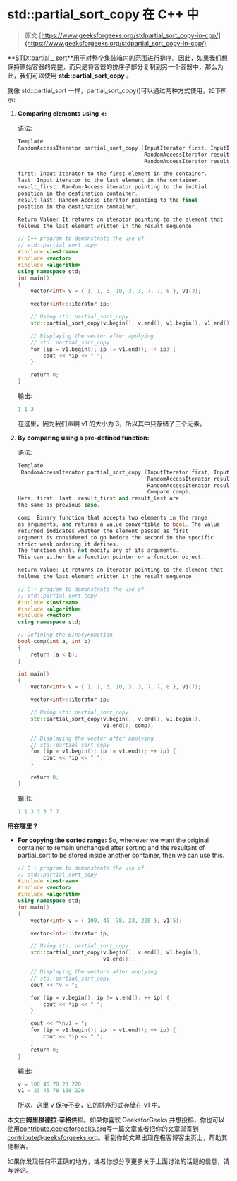 # std::partial_sort_copy 在 C++ 中

> 原文:[https://www.geeksforgeeks.org/stdpartial_sort_copy-in-cpp/](https://www.geeksforgeeks.org/stdpartial_sort_copy-in-cpp/)

**[STD::partial _ sort](https://www.geeksforgeeks.org/stdpartial_sort-in-cpp/)**用于对整个集装箱内的范围进行排序。因此，如果我们想保持原始容器的完整，而只是将容器的排序子部分复制到另一个容器中，那么为此，我们可以使用 **std::partial_sort_copy** 。

就像 std::partial_sort 一样，partial_sort_copy()可以通过两种方式使用，如下所示:

1.  **Comparing elements using <:**

    语法:

    ```cpp
    Template 
    RandomAccessIterator partial_sort_copy (InputIterator first, InputIterator last,
                                            RandomAccessIterator result_first,
                                            RandomAccessIterator result_last);

    first: Input iterator to the first element in the container.
    last: Input iterator to the last element in the container.
    result_first: Random-Access iterator pointing to the initial
    position in the destination container.
    result_last: Random-Access iterator pointing to the final
    position in the destination container.

    Return Value: It returns an iterator pointing to the element that 
    follows the last element written in the result sequence.

    ```

    ```cpp
    // C++ program to demonstrate the use of
    // std::partial_sort_copy
    #include <iostream>
    #include <vector>
    #include <algorithm>
    using namespace std;
    int main()
    {
        vector<int> v = { 1, 1, 3, 10, 3, 3, 7, 7, 8 }, v1(3);

        vector<int>::iterator ip;

        // Using std::partial_sort_copy
        std::partial_sort_copy(v.begin(), v.end(), v1.begin(), v1.end());

        // Displaying the vector after applying
        // std::partial_sort_copy
        for (ip = v1.begin(); ip != v1.end(); ++ ip) {
            cout << *ip << " ";
        }

        return 0;
    }
    ```

    输出:

    ```cpp
    1 1 3

    ```

    在这里，因为我们声明 v1 的大小为 3，所以其中只存储了三个元素。

2.  **By comparing using a pre-defined function:**

    语法:

    ```cpp
    Template
     RandomAccessIterator partial_sort_copy (InputIterator first, InputIterator last,
                                             RandomAccessIterator result_first,
                                             RandomAccessIterator result_last,
                                             Compare comp); 
    Here, first, last, result_first and result_last are 
    the same as previous case.

    comp: Binary function that accepts two elements in the range 
    as arguments, and returns a value convertible to bool. The value 
    returned indicates whether the element passed as first 
    argument is considered to go before the second in the specific
    strict weak ordering it defines.
    The function shall not modify any of its arguments.
    This can either be a function pointer or a function object.

    Return Value: It returns an iterator pointing to the element that 
    follows the last element written in the result sequence.

    ```

    ```cpp
    // C++ program to demonstrate the use of
    // std::partial_sort_copy
    #include <iostream>
    #include <algorithm>
    #include <vector>
    using namespace std;

    // Defining the BinaryFunction
    bool comp(int a, int b)
    {
        return (a < b);
    }

    int main()
    {
        vector<int> v = { 1, 1, 3, 10, 3, 3, 7, 7, 8 }, v1(7);

        vector<int>::iterator ip;

        // Using std::partial_sort_copy
        std::partial_sort_copy(v.begin(), v.end(), v1.begin(),
                               v1.end(), comp);

        // Displaying the vector after applying
        // std::partial_sort_copy
        for (ip = v1.begin(); ip != v1.end(); ++ ip) {
            cout << *ip << " ";
        }

        return 0;
    }
    ```

    输出:

    ```cpp
    1 1 3 3 3 7 7

    ```

**用在哪里？**

*   **For copying the sorted range:** So, whenever we want the original container to remain unchanged after sorting and the resultant of partial_sort to be stored inside another container, then we can use this.

    ```cpp
    // C++ program to demonstrate the use of
    // std::partial_sort_copy
    #include <iostream>
    #include <vector>
    #include <algorithm>
    using namespace std;
    int main()
    {
        vector<int> v = { 100, 45, 78, 23, 220 }, v1(5);

        vector<int>::iterator ip;

        // Using std::partial_sort_copy
        std::partial_sort_copy(v.begin(), v.end(), v1.begin(),
                               v1.end());

        // Displaying the vectors after applying
        // std::partial_sort_copy
        cout << "v = ";

        for (ip = v.begin(); ip != v.end(); ++ ip) {
            cout << *ip << " ";
        }

        cout << "\nv1 = ";
        for (ip = v1.begin(); ip != v1.end(); ++ ip) {
            cout << *ip << " ";
        }
        return 0;
    }
    ```

    输出:

    ```cpp
    v = 100 45 78 23 220
    v1 = 23 45 78 100 220

    ```

    所以，这里 v 保持不变，它的排序形式存储在 v1 中。

本文由**姆里根德拉·辛格**供稿。如果你喜欢 GeeksforGeeks 并想投稿，你也可以使用[contribute.geeksforgeeks.org](http://www.contribute.geeksforgeeks.org)写一篇文章或者把你的文章邮寄到 contribute@geeksforgeeks.org。看到你的文章出现在极客博客主页上，帮助其他极客。

如果你发现任何不正确的地方，或者你想分享更多关于上面讨论的话题的信息，请写评论。